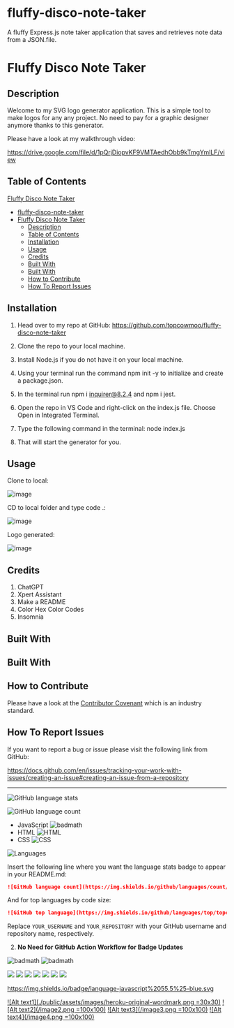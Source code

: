 # fluffy-disco-note-taker
A fluffy Express.js note taker application that saves and retrieves note data from a JSON.file.






# Fluffy Disco Note Taker

## Description

Welcome to my SVG logo generator application. This is a simple tool to make logos for any any project. No need to pay for a graphic designer anymore thanks to this generator.

Please have a look at my walkthrough video:

https://drive.google.com/file/d/1pQrjDiopvKF9VMTAedhObb9kTmgYmlLF/view

## Table of Contents

  [Fluffy Disco Note Taker](#fluffy-disco-note-taker-1)
- [fluffy-disco-note-taker](#fluffy-disco-note-taker)
- [Fluffy Disco Note Taker](#fluffy-disco-note-taker-1)
  - [Description](#description)
  - [Table of Contents](#table-of-contents)
  - [Installation](#installation)
  - [Usage](#usage)
  - [Credits](#credits)
  - [Built With](#built-with)
  - [Built With](#built-with-1)
  - [How to Contribute](#how-to-contribute)
  - [How To Report Issues](#how-to-report-issues)

## Installation

1. Head over to my repo at GitHub:
   https://github.com/topcowmoo/fluffy-disco-note-taker

2. Clone the repo to your local machine.

3. Install Node.js if you do not have it on your local machine.

4. Using your terminal run the command npm init -y to initialize and create a package.json.

5. In the terminal run npm i inquirer@8.2.4 and npm i jest.

6. Open the repo in VS Code and right-click on the index.js file. Choose Open in Integrated Terminal.

7. Type the following command in the terminal:
   node index.js

8. That will start the generator for you.

## Usage

Clone to local:

![image](https://github.com/topcowmoo/curly-svg-logo-maker/assets/149528212/d4177495-1749-4dff-a8e0-2b25901abdaf)

CD to local folder and type code .:

![image](https://github.com/topcowmoo/curly-svg-logo-maker/assets/149528212/9ec4b6cf-2e2f-47ac-a0b6-e417b1af2a7a)

Logo generated:

![image](https://github.com/topcowmoo/curly-svg-logo-maker/assets/149528212/5525839f-d23e-43b2-8003-09a1ed4b575c)


## Credits

1. ChatGPT
2. Xpert Assistant
3. Make a README
4. Color Hex Color Codes
5. Insomnia


## Built With


## Built With



## How to Contribute

Please have a look at the [Contributor Covenant](https://www.contributor-covenant.org/) which is an industry standard.

## How To Report Issues

If you want to report a bug or issue please visit the following link from GitHub:

https://docs.github.com/en/issues/tracking-your-work-with-issues/creating-an-issue#creating-an-issue-from-a-repository


---





![GitHub language stats](https://img.shields.io/github/languages/top/topcowmoo/fluffy-disco-note-taker)


![GitHub language count](https://img.shields.io/github/languages/count/topcowmoo/fluffy-disco-note-taker?style=flat-square)


- JavaScript
  ![badmath](https://img.shields.io/github/languages/top/lernantino/badmath)
- HTML
  ![HTML](https://img.shields.io/badge/Language-HTML-orange)
- CSS
  ![CSS](https://img.shields.io/badge/Language-CSS-blue)

![Languages](https://img.shields.io/github/languages/count/topcowmoo/fluffy-disco-note-taker)

Insert the following line where you want the language stats badge to appear in your README.md:

  ```markdown
  ![GitHub language count](https://img.shields.io/github/languages/count/topcowmoo/fluffy-disco-note-taker?style=flat-square)
  ```

  And for top languages by code size:

  ```markdown
  ![GitHub top language](https://img.shields.io/github/languages/top/topcowmoo/fluffy-disco-note-taker?style=flat-square)
  ```

  Replace `YOUR_USERNAME` and `YOUR_REPOSITORY` with your GitHub username and repository name, respectively.

2. **No Need for GitHub Action Workflow for Badge Updates**







![badmath](https://img.shields.io/github/languages/top/lernantino/badmath)
![badmath](https://img.shields.io/github/languages/top/lernantino/badmath)



<img src="https://img.shields.io/badge/-Heroku-ffca7a" />
<img src="https://img.shields.io/badge/-JSON-514b4b" />
<img src="https://img.shields.io/badge/-Express-0081ff" />
<img src="https://img.shields.io/badge/-Insomnia-ffca7a" />
<img src="https://img.shields.io/badge/UUID-514b4b"  />
<img src="https://img.shields.io/badge/-JavaScript-0081ff" />
<img src="https://img.shields.io/badge/-Node.js-ffca7a" />

https://img.shields.io/badge/language-javascript%2055.5%25-blue.svg







[![Alt text1](./public/assets/images/heroku-original-wordmark.png =30x30)](HTML-url)
[![Alt text2](/image2.png =100x100)](HTML-url)
[![Alt text3](/image3.png =100x100)](HTML-url)
[![Alt text4](/image4.png =100x100)](HTML-url)
